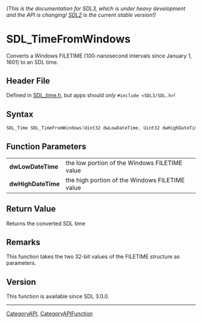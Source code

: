 ###### (This is the documentation for SDL3, which is under heavy development and the API is changing! [SDL2](https://wiki.libsdl.org/SDL2/) is the current stable version!)
# SDL_TimeFromWindows

Converts a Windows FILETIME (100-nanosecond intervals since January 1, 1601) to an SDL time.

## Header File

Defined in [SDL_time.h](https://github.com/libsdl-org/SDL/blob/main/include/SDL3/SDL_time.h), but apps should _only_ `#include <SDL3/SDL.h>`!

## Syntax

```c
SDL_Time SDL_TimeFromWindows(Uint32 dwLowDateTime, Uint32 dwHighDateTime);

```

## Function Parameters

|                        |                                                |
| ---------------------- | ---------------------------------------------- |
| **dwLowDateTime**      | the low portion of the Windows FILETIME value  |
| **dwHighDateTime**     | the high portion of the Windows FILETIME value |

## Return Value

Returns the converted SDL time

## Remarks

This function takes the two 32-bit values of the FILETIME structure as
parameters.

## Version

This function is available since SDL 3.0.0.

----
[CategoryAPI](CategoryAPI), [CategoryAPIFunction](CategoryAPIFunction)


